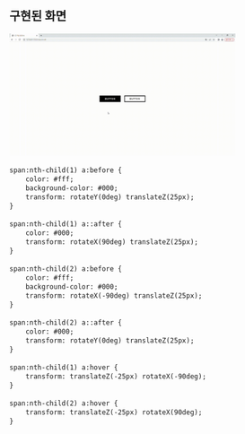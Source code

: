 
## 구현된 화면

<img src="../3D button/3D-button.gif" width="80%">

<!-- ![793354a4-e94a-4954-8714-3deb15ce43fe](https://github.com/jinho-22/webd/assets/129517591/e81ac6d1-78f2-4d57-aad3-f7b7546fccb1) --> 
```
span:nth-child(1) a:before {
    color: #fff;
    background-color: #000;
    transform: rotateY(0deg) translateZ(25px);
}

span:nth-child(1) a::after {
    color: #000;
    transform: rotateX(90deg) translateZ(25px);
}

span:nth-child(2) a:before {
    color: #fff;
    background-color: #000;
    transform: rotateX(-90deg) translateZ(25px);
}

span:nth-child(2) a::after {
    color: #000;
    transform: rotateY(0deg) translateZ(25px);
}

span:nth-child(1) a:hover {
    transform: translateZ(-25px) rotateX(-90deg);
}

span:nth-child(2) a:hover {
    transform: translateZ(-25px) rotateX(90deg);
}
```
